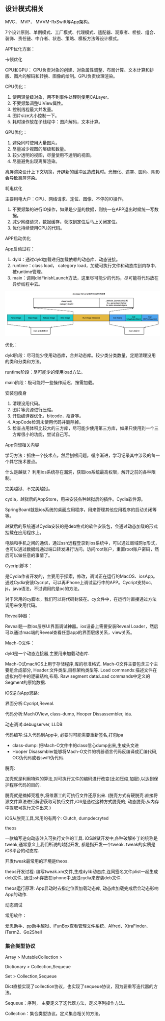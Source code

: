 ## 设计模式相关

MVC， MVP， MVVM-RxSwift等App架构。

7个设计原则、单例模式、工厂模式、代理模式、适配器、观察者、桥接、组合、装饰、责任链、中介者、状态、策略、模板方法等设计模式。





APP优化方案：

卡顿优化

CPU和GPU： CPU负责对象的创建、对象属性调整、布局计算、文本计算和排版、图片的解码和转换、图像的绘制。GPU负责纹理渲染。

CPU优化：

1. 使用轻量级对象，用不到事件处理则使用CALayer。
2. 不要频繁调整UIView属性。
3. 控制线程最大并发量。
4. 图片size大小控制一下。
5. 耗时操作放在子线程中：图片解码，文本计算。

GPU优化：

1. 避免同时使用大量图片。
2. 尽量减少视图的层级和数量。
3. 较少透明的视图，尽量使用不透明的视图。
4. 尽量避免出现离屏渲染。

离屏渲染设计上下文切换，开辟新的缓冲区造成耗时。光栅化、遮罩、圆角、阴影会导致离屏渲染。



耗电优化

主要用电大户：CPU、网络请求、定位、图像、不停的IO操作。

1. 不要频繁的进行IO操作，如果是少量的数据，则统一在APP退出时候统一写数据。
2. 减少网络请求，数据缓存，获取到定位后马上关闭定位。
3. 优化持续使用CPU的代码。



APP启动优化

App启动过程：

1. dyld：通过dyld加载递归加载依赖的动态库、动态链接。
2. runtime：class load， category load，加载可执行文件和动态库到内存中，被runtime管理。
3. main：调用didFinishLaunch方法，这里尽可能少的代码，尽可能将代码放在异步线程中去。

![](../resourse/images/sidjfasinaskdfalsdfueifk.png)

优化：

dyld阶段：尽可能少使用动态库，合并动态库。较少类分类数量，定期清理没用的类和分类和方法。

runtime阶段：尽可能少的使用load方法。

main阶段：极可能将一些操作延迟，按需加载。



安装包瘦身

1. 清理没用代码。
2. 图片等资源进行压缩。
3. 开启编译器优化，bitcode，瘦身等。
4. AppCode检测未使用代码并删除掉。
5. 检查占用体积比较大的三方库，尽可能少使用第三方库，如果只使用到一个三方库很小的功能，尝试自己写。



App你想相关内容

学习方法：抓住一个技术点，然后刨根问题，循序渐进，学习记录其中涉及的每一个其它技术要点。

什么是越狱？ 利用ios系统存在漏洞，获取ios系统最高权限，解开之前的各种限制。

完美越狱、不完美越狱。

cydia，越狱后的AppStore，用来安装各种越狱后的插件。Cydia软件源。

SpringBoard就是ios系统的桌面应用程序，用来管理其他应用程序的启动关闭等等。

越狱后的系统通过Cydia安装的是deb格式的软件安装包，会通过动态加载的形式挂载在应用程序上。

电脑和手机之间的通信，通过ssh远程登录到ios系统中，可以通过局域网ip形式，也可以通过数据线通过端口转发进行访问。访问root账户，重置root账户密码，然后可以做任意的事情了。

Cycript脚本：

是Cydia作者开发的，主要用于探索，修改，调试正在运行的MacOS、iosApp。通过Cydia安装Cycript，可以再iPhone上调试运行中的APP。Cycript支持oc，js，java语法，不过调用的是oc的方法。

对于常用的cy脚本，我们可以将代码封装在。cy文件中，在运行时直接通过方法调用来使用代码。

Reveal神器：

Reveal是一款ios层序UI界面调试神器。ios设备上需要安装Reveal Loader，然后可以通过mac端的Reveal查看任意app的界面层级关系，view关系。



Mach-O文件：

dyld是一个动态连接器,主要用来加载动态库.

Mach-O式mac/iOS上用于存储程序,库的标准格式. Mach-O文件主要包含三个主要组合成部分, Header:文件类型,目标架构类型等. Load commands:描述文件在虚拟内存中的逻辑结构,布局. Raw segment data:Load commands中定义的Segment的原始数据.



iOS逆向App思路:

界面分析:Cycript,Reveal.

代码分析:MachOView, class-dump, Hooper Dissassembler, ida.

动态调试:debugserver, LLDB

代码编写:注入代码到App中, 必要时可能需要重新签名,打包ipa

* class-dump: 把Mach-O文件中的class信心dump出来,生成头文进
* Hooper Disassmbler能够将Mach-O文件的机器语言代码反编译成汇编代码, OC伪代码或者swift伪代码.



脱壳:

加壳就是利用特殊的算法,对可执行文件的编码进行改变(比如压缩,加密),以达到保护程序代码的目的.

脱壳就是摘掉壳程序,将维嘉工的可执行文件还原出来.  (脱壳方式有硬脱壳:直接将源文件算法进行解密获取可执行文件,iOS是通过这种方式脱壳的; 动态脱壳:从内存中提取可执行文件出来.)

iOS从脱壳工具,常用的有两个: Clutch, dumpdecryted



theos

一款编写逆向动态注入可执行文件的工具. iOS越狱开发中,各种破解补丁的统称是tweak,通常意义上我们所说的越狱开发, 都是指开发一个tweak. tweak的实质是iOS平台的动态库.

开发tweak最常用的环境是theos.

theos开发过程: 编写tweak.xm文件,生成dylib动态库,连同签名文件plist一起生成deb文件, 通过ssh存放在iphone中,通过cydia来安装deb文件.

theos运行原理: App启动时去指定位置加载动态库, 动态库加载完成后会动态影响App的动作.



动态调试









常用软件：

爱思助手、pp助手越狱、iFunBox查看管理文件系统、Alfred、XtraFinder、iTerm2、Go2Shell



### 集合类型协议

Array > MutableCollection > 

Dictionary > Collection,Sequeue

Set > Collection,Sequeue

Dict直接实现了collection协议，也实现了sequeue协议，因为要重写迭代器的方法。

Sequeue：序列， 主要定义了迭代器方法，定义序列操作方法。

Collection：集合类型协议。定义集合相关的方法。

